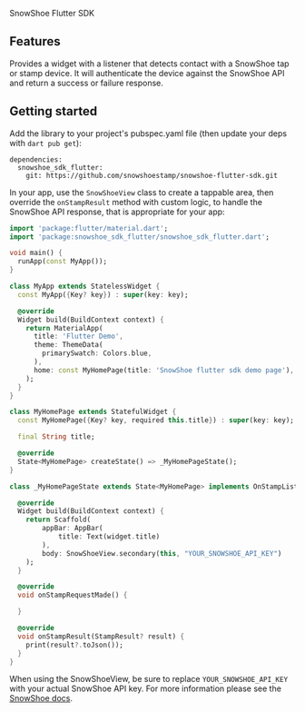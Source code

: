 SnowShoe Flutter SDK

## Features

Provides a widget with a listener that detects contact with a SnowShoe tap or stamp device.
It will authenticate the device against the SnowShoe API and return a success or failure response.

## Getting started

Add the library to your project's pubspec.yaml file (then update your deps with `dart pub get`):

```
dependencies:
  snowshoe_sdk_flutter:
    git: https://github.com/snowshoestamp/snowshoe-flutter-sdk.git
```

In your app, use the `SnowShoeView` class to create a tappable area, then override the `onStampResult` method with
custom logic, to handle the SnowShoe API response, that is appropriate for your app:

```dart
import 'package:flutter/material.dart';
import 'package:snowshoe_sdk_flutter/snowshoe_sdk_flutter.dart';

void main() {
  runApp(const MyApp());
}

class MyApp extends StatelessWidget {
  const MyApp({Key? key}) : super(key: key);

  @override
  Widget build(BuildContext context) {
    return MaterialApp(
      title: 'Flutter Demo',
      theme: ThemeData(
        primarySwatch: Colors.blue,
      ),
      home: const MyHomePage(title: 'SnowShoe flutter sdk demo page'),
    );
  }
}

class MyHomePage extends StatefulWidget {
  const MyHomePage({Key? key, required this.title}) : super(key: key);

  final String title;

  @override
  State<MyHomePage> createState() => _MyHomePageState();
}

class _MyHomePageState extends State<MyHomePage> implements OnStampListener {

  @override
  Widget build(BuildContext context) {
    return Scaffold(
        appBar: AppBar(
            title: Text(widget.title)
        ),
        body: SnowShoeView.secondary(this, "YOUR_SNOWSHOE_API_KEY")
    );
  }

  @override
  void onStampRequestMade() {

  }

  @override
  void onStampResult(StampResult? result) {
    print(result?.toJson());
  }
}
```

When using the SnowShoeView, be sure to replace `YOUR_SNOWSHOE_API_KEY` with your actual SnowShoe API key.
For more information please see the [SnowShoe docs](https://snowshoe.readme.io/v3.0/docs). 
